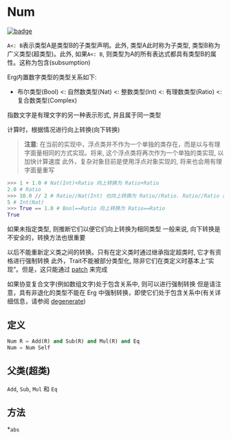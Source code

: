 # Num

[![badge](https://img.shields.io/endpoint.svg?url=https%3A%2F%2Fgezf7g7pd5.execute-api.ap-northeast-1.amazonaws.com%2Fdefault%2Fsource_up_to_date%3Fowner%3Derg-lang%26repos%3Derg%26ref%3Dmain%26path%3Ddoc/EN/API/types/traits/Num.md%26commit_hash%3D14710744ed4c3aa29a43953366c67162bc157f7d)](https://gezf7g7pd5.execute-api.ap-northeast-1.amazonaws.com/default/source_up_to_date?owner=erg-lang&repos=erg&ref=main&path=doc/EN/API/types/traits/Num.md&commit_hash=14710744ed4c3aa29a43953366c67162bc157f7d)


`A<: B`表示类型A是类型B的子类型声明。此外, 类型A此时称为子类型, 类型B称为广义类型(超类型)。此外, 如果`A<: B`, 则类型为A的所有表达式都具有类型B的属性。这称为包含(subsumption)

Erg内置数字类型的类型关系如下:

- 布尔类型(Bool) <: 自然数类型(Nat) <: 整数类型(Int) <: 有理数类型(Ratio) <: 复合数类型(Complex)

指数文字是有理文字的另一种表示形式, 并且属于同一类型

计算时，根据情况进行向上转换(向下转换)

> __注意__: 在当前的实现中，浮点类并不作为一个单独的类存在，而是以与有理字面量相同的方式实现。将来, 这个浮点类将再次作为一个单独的类实现, 以加快计算速度
> 此外，复杂对象目前是使用浮点对象实现的, 将来也会用有理字面量重写

```python
>>> 1 + 1.0 # Nat(Int)+Ratio 向上转换为 Ratio+Ratio
2.0 # Ratio
>>> 10.0 // 2 # Ratio//Nat(Int) 也向上转换为 Ratio//Ratio. Ratio//Ratio 的结果是 Int
5 # Int(Nat)
>>> True == 1.0 # Bool==Ratio 向上转换为 Ratio==Ratio
True
```

如果未指定类型, 则推断它们以便它们向上转换为相同类型
一般来说, 向下转换是不安全的，转换方法也很重要

以后不能重新定义类之间的转换。只有在定义类时通过继承指定超类时, 它才有资格进行强制转换
此外，Trait不能被部分类型化, 除非它们在类定义时基本上“实现”。但是，这只能通过 [patch](../../../syntax/type/07_patch.md) 来完成

如果协变复合文字(例如数组文字)处于包含关系中, 则可以进行强制转换
但是请注意，具有非退化的类型不能在 Erg 中强制转换，即使它们处于包含关系中(有关详细信息，请参阅 [degenerate](../../../syntax/type/advanced/variance.md))

## 定义

```python
Num R = Add(R) and Sub(R) and Mul(R) and Eq
Num = Num Self
```

## 父类(超类)

`Add`, `Sub`, `Mul` 和 `Eq`

## 方法

*`abs`
